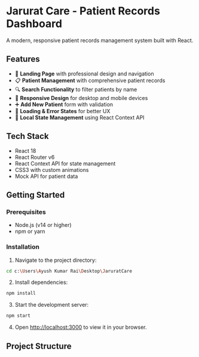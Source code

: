 # Jarurat Care - Patient Records Dashboard

A modern, responsive patient records management system built with React.

## Features

- 🏥 **Landing Page** with professional design and navigation
- 📋 **Patient Management** with comprehensive patient records
- 🔍 **Search Functionality** to filter patients by name
- 📱 **Responsive Design** for desktop and mobile devices
- ➕ **Add New Patient** form with validation
- 🔄 **Loading & Error States** for better UX
- 💾 **Local State Management** using React Context API

## Tech Stack

- React 18
- React Router v6
- React Context API for state management
- CSS3 with custom animations
- Mock API for patient data

## Getting Started

### Prerequisites

- Node.js (v14 or higher)
- npm or yarn

### Installation

1. Navigate to the project directory:
```bash
cd c:\Users\Ayush Kumar Rai\Desktop\JaruratCare
```

2. Install dependencies:
```bash
npm install
```

3. Start the development server:
```bash
npm start
```

4. Open [http://localhost:3000](http://localhost:3000) to view it in your browser.

## Project Structure

